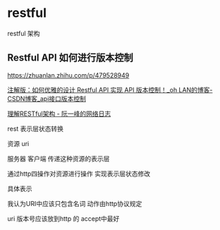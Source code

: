 # restful

restful 架构



## Restful API 如何进行版本控制



https://zhuanlan.zhihu.com/p/479528949



[注解版：如何优雅的设计 Restful API 实现 API 版本控制！_oh LAN的博客-CSDN博客_api接口版本控制](https://blog.csdn.net/weixin_39255905/article/details/110391515)



[理解RESTful架构 - 阮一峰的网络日志](https://www.ruanyifeng.com/blog/2011/09/restful.html)



rest 表示层状态转换

资源 uri

服务器 客户端 传递这种资源的表示层

通过http四操作对资源进行操作 实现表示层状态修改



具体表示

我认为URI中应该只包含名词 动作由http协议规定

uri 版本号应该放到http 的 accept中最好
